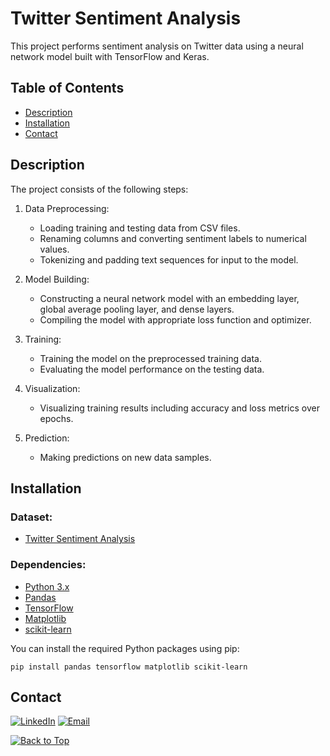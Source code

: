 # Twitter Sentiment Analysis
This project performs sentiment analysis on Twitter data using a neural network model built with TensorFlow and Keras.

## Table of Contents

- [Description](#description)
- [Installation](#installation)
- [Contact](#contact)
  
## Description

The project consists of the following steps:

1. Data Preprocessing:
   - Loading training and testing data from CSV files.
   - Renaming columns and converting sentiment labels to numerical values.
   - Tokenizing and padding text sequences for input to the model.

2. Model Building:
   - Constructing a neural network model with an embedding layer, global average pooling layer, and dense layers.
   - Compiling the model with appropriate loss function and optimizer.

3. Training:
   - Training the model on the preprocessed training data.
   - Evaluating the model performance on the testing data.

4. Visualization:
   - Visualizing training results including accuracy and loss metrics over epochs.

5. Prediction:
   - Making predictions on new data samples.

## Installation
### Dataset:
- [Twitter Sentiment Analysis](https://www.kaggle.com/datasets/jp797498e/twitter-entity-sentiment-analysis?resource=download)
  
### Dependencies:
- [Python 3.x](https://www.python.org/)
- [Pandas](https://pandas.pydata.org/)
- [TensorFlow](https://www.tensorflow.org/)
- [Matplotlib](https://matplotlib.org/)
- [scikit-learn](https://scikit-learn.org/)
  
You can install the required Python packages using pip:
```
pip install pandas tensorflow matplotlib scikit-learn
```
## Contact
[![LinkedIn](https://img.shields.io/badge/-LinkedIn-blue?style=flat-square&logo=Linkedin&logoColor=white&link=https://www.linkedin.com/in/ulyana-yezubchyk/)](https://www.linkedin.com/in/ulyana-yezubchyk/)
[![Email](https://img.shields.io/badge/Email-ulyaa.071@gmail.com-green.svg)](mailto:your_email@example.com)

[![Back to Top](https://img.shields.io/badge/-Back_to_Top-blue?style=flat-square)](#Twitter-Sentiment-Analysis)
